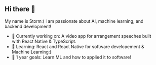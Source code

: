 ## Hi there 👋

My name is Storm:) I am passionate about AI, machine learning, and backend development!

- 🔭 Currently working on: A video app for arrangement speeches built with React Native & TypeScript.
- 🌱 Learning: React and React Native for software developement & Machine Learning:)
- 🎯 1 year goals: Learn ML and how to applied it to software!
